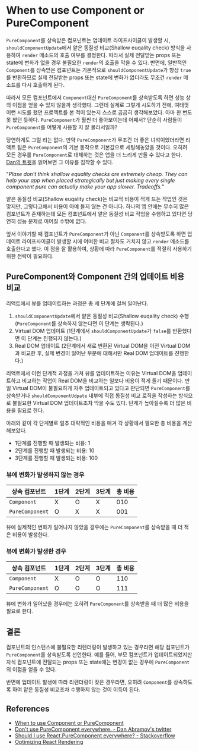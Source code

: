 # When to use Component or PureComponent

`PureComponent`를 상속받은 컴포넌트는 업데이트 라이프사이클이 발생할 시, `shouldComponentUpdate`에서 얕은 동질성 비교(Shallow euqality check) 방식을 사용하여 `render` 메소드의 호출 여부를 결정한다. 따라서 실제 전달받는 props 또는 state에 변화가 없을 경우 불필요한 `render`의 호출을 막을 수 있다. 반면에, 일반적인 `Component`를 상속받은 컴포넌트는 기본적으로 `shouldComponentUpdate`가 항상 `true`를 반환하므로 실제 전달받는 props 또는 state에 변화가 없더라도 무조건 `render` 메소드를 다시 호출하게 된다.

따라서 모든 컴포넌트에서 `Component`대신 `PureComponent`를 상속받도록 하면 성능 상의 이점을 얻을 수 있지 않을까 생각했다. 그런데 실제로 그렇게 시도하기 전에, 여태껏 이런 시도를 했던 프로젝트를 본 적이 있는지 스스로 곰곰히 생각해보았다. 아마 한 번도 못 봤던 듯하다. `PureComponent`가 훨씬 더 좋아보이는데 어째서? 단순히 사람들이 `PureComponent`를 어떻게 사용할 지 잘 몰라서일까?

당연하게도 그럴 리는 없다. 만약 `PureComponent`가 무조건 더 좋은 녀석이었더라면 리액트 팀은 `PureComponent`의 기본 동작으로 기본값으로 세팅해놓았을 것이다. 오히려 모든 경우를 `PureComponent`로 대체하는 것은 앱을 더 느리게 만들 수 있다고 한다. [Dan의 트윗](https://twitter.com/dan_abramov/status/759383530120110080)을 읽어보면 그 이유를 짐작할 수 있다.

"*Plase don't think shallow equality checks are extremely cheap. They can help your app when placed strategically but just making every single component pure can actually make your app slower. Tradeoffs.*"

얕은 동질성 비교(Shallow euqality check)는 비교적 비용이 적게 드는 작업인 것은 맞지만, 그렇다고해서 비용이 아예 들지 않는 건 아니다. 하나의 앱 안에는 무수히 많은 컴포넌트가 존재하는데 모든 컴포넌트에서 얕은 동질성 비교 작업을 수행하고 있다면 당연히 성능 문제로 이어질 수밖에 없다.

앞서 이야기할 때 컴포넌트가 `PureComponent`가 아닌 `Component`를 상속받도록 하면 업데이트 라이프사이클이 발생할 시에 어떠한 비교 절차도 거치지 않고 `render` 메소드를 호출한다고 했다. 이 점을 잘 활용하여, 상황에 따라 `PureComponent`를 적절히 사용하기 위한 전략이 필요하다.

## PureComponent와 Component 간의 업데이트 비용 비교

리액트에서 뷰를 업데이트하는 과정은 총 세 단계에 걸쳐 일어난다.

1. `shouldComponentUpdate`에서 얕은 동질성 비교(Shallow euqality check) 수행 (`PureComponent`를 상속하지 않는다면 이 단계는 생략된다.)
2. Virtual DOM 업데이트 (1단계에서 `shouldComponentUpdate`가 `false`를 반환했다면 이 단계는 진행되지 않는다.)
3. Real DOM 업데이트 (2단계에서 새로 반환된 Virtual DOM을 이전 Virtual DOM과 비교한 후, 실제 변경이 일어난 부분에 대해서만 Real DOM 업데이트를 진행한다.)

리액트에서 이런 단계적 과정을 거쳐 뷰를 업데이트하는 이유는 Virtual DOM을 업데이트하고 비교하는 작업이 Real DOM을 비교하는 일보다 비용이 적게 들기 때문이다. 만일 Virtual DOM이 불필요하게 자주 업데이트되고 있다고 판단되면 `PureComponent`를 상속받거나 `shouldComponentUdpate` 내부에 직접 동질성 비교 로직을 작성하는 방식으로 불필요한 Virtual DOM 업데이트조차 막을 수도 있다. 단계가 높아질수록 더 많은 비용을 필요로 한다.

아래와 같이 각 단계별로 얼추 대략적인 비용을 매겨 각 상황에서 필요한 총 비용을 계산해보았다. 

* 1단계를 진행할 때 발생되는 비용: 1
* 2단계를 진행할 때 발생되는 비용: 10
* 3단계를 진행할 때 발생되는 비용: 100

### 뷰에 변화가 발생하지 않는 경우

|         상속 컴포넌트         | 1단계  | 2단계  | 3단계  | 총 비용 |
| ------------------------- | ----- | ----- | ----- | ----- |
|         `Component`       |   X   |   O   |   X   |  010  |
|       `PureComponent`     |   O   |   X   |   X   |  001  |

뷰에 실제적인 변화가 일어나지 않았을 경우에는 `PureComponent`를 상속받을 때 더 적은 비용이 발생한다.

### 뷰에 변화가 발생한 경우

|         상속 컴포넌트         | 1단계  | 2단계  | 3단계  | 총 비용 |
| ------------------------- | ----- | ----- | ----- | ----- |
|         `Component`       |   X   |   O   |   O   |  110  |
|       `PureComponent`     |   O   |   O   |   O   |  111  |

뷰에 변화가 일어났을 경우에는 오히려 `PureComponent`를 상속받을 때 더 많은 비용을 필요로 한다.

## 결론

컴포넌트의 인스턴스에 불필요한 리렌더링이 발생하고 있는 경우라면 해당 컴포넌트가 `PureComponent`를 상속받도록 선언한다. 예를 들어, 부모 컴포넌트가 업데이트되었지만 자식 컴포넌트에 전달되는 props 또는 state에는 변경이 없는 경우에 `PureComponent`의 이점을 얻을 수 있다.

반면에 업데이트 발생에 따라 리렌더링이 잦은 경우라면, 오히려 `Component`를 상속하도록 하여 얕은 동질성 비교조차 수행하지 않는 것이 이득이 된다.

## References

* [When to use Component or PureComponent](https://codeburst.io/when-to-use-component-or-purecomponent-a60cfad01a81)
* [Don't use PureComponent everywhere. - Dan Abramov's twitter](https://twitter.com/dan_abramov/status/759383530120110080)
* [Should I use React.PureComponent everywhere? - Stackoverflow](https://stackoverflow.com/questions/42756354/should-i-use-react-purecomponent-everywhere)
* [Optimizing React Rendering](https://news.ycombinator.com/item?id=14418054)
